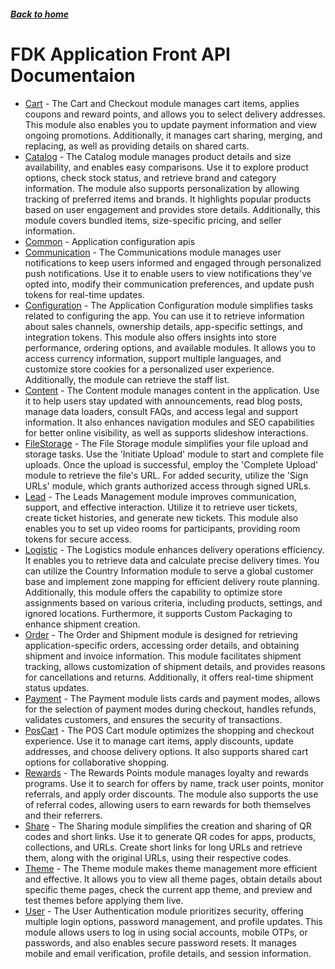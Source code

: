 ##### [Back to home](../../README.md)

# FDK Application Front API Documentaion


* [Cart](CART.md) - The Cart and Checkout module manages cart items, applies coupons and reward points, and allows you to select delivery addresses. This module also enables you to update payment information and view ongoing promotions. Additionally, it manages cart sharing, merging, and replacing, as well as providing details on shared carts. 
* [Catalog](CATALOG.md) - The Catalog module manages product details and size availability, and enables easy comparisons. Use it to explore product options, check stock status, and retrieve brand and category information. The module also supports personalization by allowing tracking of preferred items and brands. It highlights popular products based on user engagement and provides store details. Additionally, this module covers bundled items, size-specific pricing, and seller information. 
* [Common](COMMON.md) - Application configuration apis 
* [Communication](COMMUNICATION.md) - The Communications module manages user notifications to keep users informed and engaged through personalized push notifications. Use it to enable users to view notifications they've opted into, modify their communication preferences, and update push tokens for real-time updates. 
* [Configuration](CONFIGURATION.md) - The Application Configuration module simplifies tasks related to configuring the app. You can use it to retrieve information about sales channels, ownership details, app-specific settings, and integration tokens. This module also offers insights into store performance, ordering options, and available modules. It allows you to access currency information, support multiple languages, and customize store cookies for a personalized user experience. Additionally, the module can retrieve the staff list. 
* [Content](CONTENT.md) - The Content module manages content in the application. Use it to help users stay updated with announcements, read blog posts, manage data loaders, consult FAQs, and access legal and support information. It also enhances navigation modules and SEO capabilities for better online visibility, as well as supports slideshow interactions. 
* [FileStorage](FILESTORAGE.md) - The File Storage module simplifies your file upload and storage tasks. Use the 'Initiate Upload' module to start and complete file uploads. Once the upload is successful, employ the 'Complete Upload' module to retrieve the file's URL. For added security, utilize the 'Sign URLs' module, which grants authorized access through signed URLs. 
* [Lead](LEAD.md) - The Leads Management module improves communication, support, and effective interaction. Utilize it to retrieve user tickets, create ticket histories, and generate new tickets. This module also enables you to set up video rooms for participants, providing room tokens for secure access. 
* [Logistic](LOGISTIC.md) - The Logistics module enhances delivery operations efficiency. It enables you to retrieve data and calculate precise delivery times. You can utilize the Country Information module to serve a global customer base and implement zone mapping for efficient delivery route planning. Additionally, this module offers the capability to optimize store assignments based on various criteria, including products, settings, and ignored locations. Furthermore, it supports Custom Packaging to enhance shipment creation. 
* [Order](ORDER.md) - The Order and Shipment module is designed for retrieving application-specific orders, accessing order details, and obtaining shipment and invoice information. This module facilitates shipment tracking, allows customization of shipment details, and provides reasons for cancellations and returns. Additionally, it offers real-time shipment status updates. 
* [Payment](PAYMENT.md) - The Payment module lists cards and payment modes, allows for the selection of payment modes during checkout, handles refunds, validates customers, and ensures the security of transactions. 
* [PosCart](POSCART.md) - The POS Cart module optimizes the shopping and checkout experience. Use it to manage cart items, apply discounts, update addresses, and choose delivery options. It also supports shared cart options for collaborative shopping. 
* [Rewards](REWARDS.md) - The Rewards Points module manages loyalty and rewards programs. Use it to search for offers by name, track user points, monitor referrals, and apply order discounts. The module also supports the use of referral codes, allowing users to earn rewards for both themselves and their referrers. 
* [Share](SHARE.md) - The Sharing module simplifies the creation and sharing of QR codes and short links. Use it to generate QR codes for apps, products, collections, and URLs. Create short links for long URLs and retrieve them, along with the original URLs, using their respective codes. 
* [Theme](THEME.md) - The Theme module makes theme management more efficient and effective. It allows you to view all theme pages, obtain details about specific theme pages, check the current app theme, and preview and test themes before applying them live. 
* [User](USER.md) - The User Authentication module prioritizes security, offering multiple login options, password management, and profile updates. This module allows users to log in using social accounts, mobile OTPs, or passwords, and also enables secure password resets. It manages mobile and email verification, profile details, and session information. 

